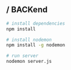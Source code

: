 ## / BACKend
``` bash
# install dependencies
npm install

# install nodemon
npm install -g nodemon

# run server
nodemon server.js
```
